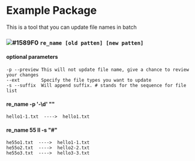 # Example Package

This is a tool that you can update file names in batch

### ![#1589F0](https://placehold.it/15/1589F0/000000?text=+) `re_name [old patten] [new patten]`

#### optional parameters

    -p --preview This will not update file name, give a chance to review your changes
    --ext        Specify the file types you want to update
    -s --suffix  Will append suffix. # stands for the sequence for file list

#### re_name -p '\-\d' ""
    hello1-1.txt  ---->  hello1.txt

#### re_name 55 ll -s "#"
    he55o1.txt  ---->  hello1-1.txt
    he55o2.txt  ---->  hello2-2.txt
    he55o3.txt  ---->  hello3-3.txt